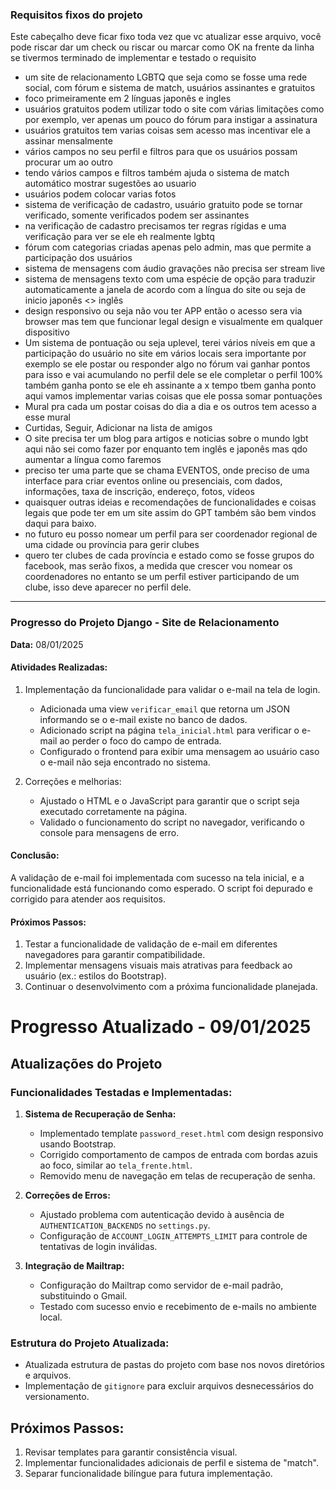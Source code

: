 
### Requisitos fixos do projeto
Este cabeçalho deve ficar fixo toda vez que vc atualizar esse arquivo, você pode riscar dar um check ou riscar ou marcar como OK na frente da linha
se tivermos terminado de implementar e testado o requisito

- um site de relacionamento LGBTQ que seja como se fosse uma rede social, com fórum e sistema de match, usuários assinantes e gratuitos
- foco primeiramente em 2 línguas japonês e ingles
- usuários gratuitos podem utilizar todo o site com várias limitações como por exemplo, ver apenas um pouco do fórum para instigar a assinatura
- usuários gratuitos tem varias coisas sem acesso mas incentivar ele a assinar mensalmente
- vários campos no seu perfil e filtros para que os usuários possam procurar um ao outro
- tendo vários campos e filtros também ajuda o sistema de match automático mostrar sugestões ao usuario
- usuários podem colocar varias fotos
- sistema de verificação de cadastro, usuário gratuito pode se tornar verificado, somente verificados podem ser assinantes
- na verificação de cadastro precisamos ter regras rígidas e uma verificação para ver se ele eh realmente lgbtq
- fórum com categorias criadas apenas pelo admin, mas que permite a participação dos usuários
- sistema de mensagens com áudio gravações não precisa ser stream live
- sistema de mensagens texto com uma espécie de opção para traduzir automaticamente a janela de acordo com a língua do site ou seja de inicio japonês <> inglês
- design responsivo ou seja não vou ter APP então o acesso sera via browser mas tem que funcionar legal design e visualmente em qualquer dispositivo
- Um sistema de pontuação ou seja uplevel, terei vários níveis em que a participação do usuário no site em vários locais sera importante
  por exemplo se ele postar ou responder algo no fórum vai ganhar pontos para isso e vai acumulando no perfil dele 
  se ele completar o perfil 100% também ganha ponto
  se ele eh assinante a x tempo tbem ganha ponto
  aqui vamos implementar varias coisas que ele possa somar pontuações
- Mural pra cada um postar coisas do dia a dia e os outros tem acesso a esse mural
- Curtidas, Seguir, Adicionar na lista de amigos
- O site precisa ter um blog para artigos e noticias sobre o mundo lgbt aqui não sei como fazer por enquanto tem inglês e japonês mas qdo aumentar a língua como faremos
- preciso ter uma parte que se chama EVENTOS, onde preciso de uma interface para criar eventos online ou presenciais, com dados, informações, taxa de inscrição, endereço, fotos, vídeos
- quaisquer outras ideias e recomendações de funcionalidades e coisas legais que pode ter em um site assim do GPT também são bem vindos daqui para baixo.
- no futuro eu posso nomear um perfil para ser coordenador regional de uma cidade ou província para gerir clubes
- quero ter clubes de cada província e estado como se fosse grupos do facebook, mas serão fixos, a medida que crescer vou nomear os coordenadores no entanto se um perfil
  estiver participando de um clube, isso deve aparecer no perfil dele.

--------------------------------------------------------

### Progresso do Projeto Django - Site de Relacionamento
**Data:** 08/01/2025

#### Atividades Realizadas:
1. Implementação da funcionalidade para validar o e-mail na tela de login.
   - Adicionada uma view `verificar_email` que retorna um JSON informando se o e-mail existe no banco de dados.
   - Adicionado script na página `tela_inicial.html` para verificar o e-mail ao perder o foco do campo de entrada.
   - Configurado o frontend para exibir uma mensagem ao usuário caso o e-mail não seja encontrado no sistema.

2. Correções e melhorias:
   - Ajustado o HTML e o JavaScript para garantir que o script seja executado corretamente na página.
   - Validado o funcionamento do script no navegador, verificando o console para mensagens de erro.


#### Conclusão:
A validação de e-mail foi implementada com sucesso na tela inicial, e a funcionalidade está funcionando como esperado. O script foi depurado e corrigido para atender aos requisitos.

#### Próximos Passos:
1. Testar a funcionalidade de validação de e-mail em diferentes navegadores para garantir compatibilidade.
2. Implementar mensagens visuais mais atrativas para feedback ao usuário (ex.: estilos do Bootstrap).
3. Continuar o desenvolvimento com a próxima funcionalidade planejada.

# Progresso Atualizado - 09/01/2025

## Atualizações do Projeto

### Funcionalidades Testadas e Implementadas:
1. **Sistema de Recuperação de Senha:**
   - Implementado template `password_reset.html` com design responsivo usando Bootstrap.
   - Corrigido comportamento de campos de entrada com bordas azuis ao foco, similar ao `tela_frente.html`.
   - Removido menu de navegação em telas de recuperação de senha.

2. **Correções de Erros:**
   - Ajustado problema com autenticação devido à ausência de `AUTHENTICATION_BACKENDS` no `settings.py`.
   - Configuração de `ACCOUNT_LOGIN_ATTEMPTS_LIMIT` para controle de tentativas de login inválidas.

3. **Integração de Mailtrap:**
   - Configuração do Mailtrap como servidor de e-mail padrão, substituindo o Gmail.
   - Testado com sucesso envio e recebimento de e-mails no ambiente local.

### Estrutura do Projeto Atualizada:
- Atualizada estrutura de pastas do projeto com base nos novos diretórios e arquivos.
- Implementação de `gitignore` para excluir arquivos desnecessários do versionamento.

## Próximos Passos:
1. Revisar templates para garantir consistência visual.
2. Implementar funcionalidades adicionais de perfil e sistema de "match".
3. Separar funcionalidade bilíngue para futura implementação.
